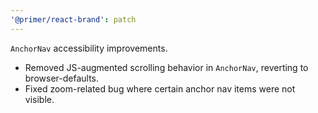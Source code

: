 ```yaml
---
'@primer/react-brand': patch
---
```


`AnchorNav` accessibility improvements.

- Removed JS-augmented scrolling behavior in `AnchorNav`, reverting to browser-defaults.
- Fixed zoom-related bug where certain anchor nav items were not visible.
